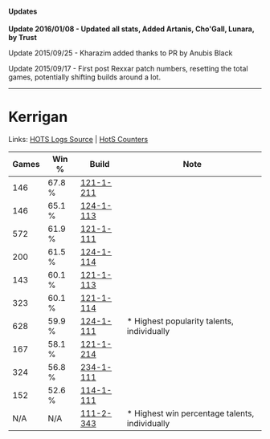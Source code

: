 #### Updates
**Update 2016/01/08 - Updated all stats, Added Artanis, Cho'Gall, Lunara, by Trust**

Update 2015/09/25 - Kharazim added thanks to PR by Anubis Black

Update 2015/09/17 - First post Rexxar patch numbers, resetting the total games, potentially shifting builds around a lot.

***

# Kerrigan

Links: [HOTS Logs Source](https://www.hotslogs.com/Sitewide/HeroDetails?Hero=Kerrigan) | [HotS Counters](http://hotscounters.com/#/hero/Kerrigan)

Games  | Win %  | Build     | Note
-----  | -----  | -----     | ----
146    | 67.8 % | [121-1-211](http://www.heroesfire.com/hots/talent-calculator/kerrigan#gn7B) | 
146    | 65.1 % | [124-1-113](http://www.heroesfire.com/hots/talent-calculator/kerrigan#guQP) | 
572    | 61.9 % | [121-1-111](http://www.heroesfire.com/hots/talent-calculator/kerrigan#gn5d) | 
200    | 61.5 % | [124-1-114](http://www.heroesfire.com/hots/talent-calculator/kerrigan#guQQ) | 
143    | 60.1 % | [121-1-113](http://www.heroesfire.com/hots/talent-calculator/kerrigan#gn5f) | 
323    | 60.1 % | [121-1-114](http://www.heroesfire.com/hots/talent-calculator/kerrigan#gn5g) | 
628    | 59.9 % | [124-1-111](http://www.heroesfire.com/hots/talent-calculator/kerrigan#guQN) | * Highest popularity talents, individually
167    | 58.1 % | [121-1-214](http://www.heroesfire.com/hots/talent-calculator/kerrigan#gn7E) | 
324    | 56.8 % | [234-1-111](http://www.heroesfire.com/hots/talent-calculator/kerrigan#l4zt) | 
152    | 52.6 % | [114-1-111](http://www.heroesfire.com/hots/talent-calculator/kerrigan#gV_t) | 
N/A    | N/A    | [111-2-343](http://www.heroesfire.com/hots/talent-calculator/kerrigan#gO-N) | * Highest win percentage talents, individually
